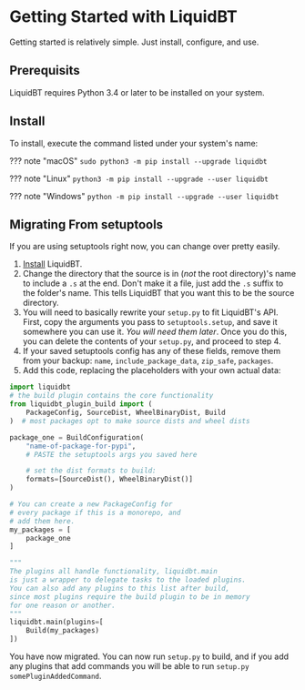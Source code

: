 # Getting Started with LiquidBT

Getting started is relatively simple. Just install, configure, and use.

## Prerequisits

LiquidBT requires Python 3.4 or later to be installed on your system.

## Install

To install, execute the command listed under your system's name:

??? note "macOS"
    `sudo python3 -m pip install --upgrade liquidbt`

??? note "Linux"
    `python3 -m pip install --upgrade --user liquidbt`

??? note "Windows"
    `python -m pip install --upgrade --user liquidbt`

## Migrating From setuptools

If you are using setuptools right now, you can change over pretty easily.

1. [Install](#install) LiquidBT.
2. Change the directory that the source is in (*not* the root directory)'s
name to include a `.s` at the end. Don't make it a file, just add the `.s` suffix
to the folder's name. This tells LiquidBT that you want this to be the source directory.
3. You will need to basically rewrite your `setup.py` to fit LiquidBT's API.
First, copy the arguments you pass to `setuptools.setup`, and save it somewhere
you can use it. *You will need them later*. Once you do this, you can delete the contents
of your `setup.py`, and proceed to step 4.
4. If your saved setuptools config has any of these fields, remove them from your backup:
`name`, `include_package_data`, `zip_safe`, `packages`.
5. Add this code, replacing the placeholders with your own actual data:

```python
import liquidbt
# the build plugin contains the core functionality
from liquidbt_plugin_build import (
    PackageConfig, SourceDist, WheelBinaryDist, Build
)  # most packages opt to make source dists and wheel dists

package_one = BuildConfiguration(
    "name-of-package-for-pypi",
    # PASTE the setuptools args you saved here

    # set the dist formats to build:
    formats=[SourceDist(), WheelBinaryDist()]
)

# You can create a new PackageConfig for
# every package if this is a monorepo, and
# add them here.
my_packages = [
    package_one
]

"""
The plugins all handle functionality, liquidbt.main
is just a wrapper to delegate tasks to the loaded plugins.
You can also add any plugins to this list after build,
since most plugins require the build plugin to be in memory
for one reason or another.
"""
liquidbt.main(plugins=[
    Build(my_packages)
])
```

You have now migrated. You can now run `setup.py` to build,
and if you add any plugins that add commands you will be
able to run `setup.py somePluginAddedCommand`.
